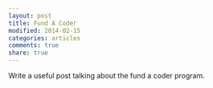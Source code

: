 ```yaml
---
layout: post
title: Fund A Coder
modified: 2014-02-15
categories: articles
comments: true
share: true
---
```

Write a useful post talking about the fund a coder program. 
